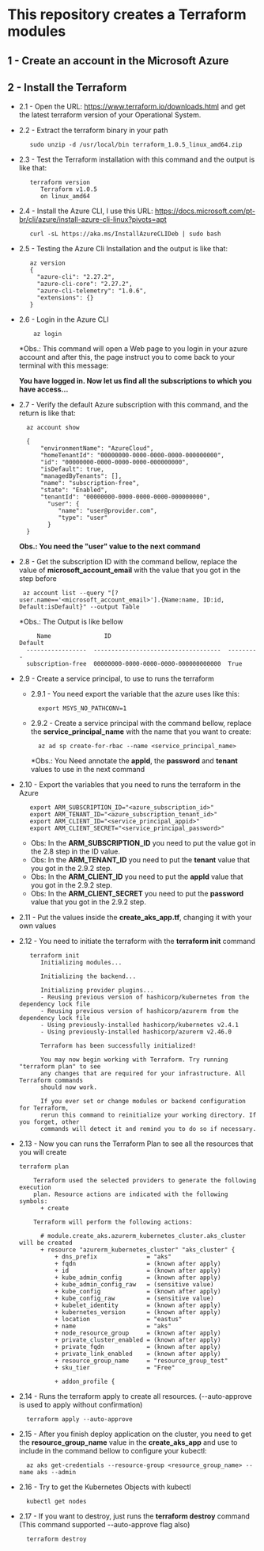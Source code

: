 # This repository creates a Terraform modules

## 1 - Create an account in the Microsoft Azure 

## 2 - Install the Terraform

* 2.1 - Open the URL: https://www.terraform.io/downloads.html and get the latest terraform version of your Operational System.

* 2.2 - Extract the terraform binary in your path
     ``` 
        sudo unzip -d /usr/local/bin terraform_1.0.5_linux_amd64.zip        
     ```
* 2.3 - Test the Terraform installation with this command and the output is like that:
     ```
        terraform version
           Terraform v1.0.5
           on linux_amd64
     ```
* 2.4 - Install the Azure CLI, I use this URL: https://docs.microsoft.com/pt-br/cli/azure/install-azure-cli-linux?pivots=apt

     ```
        curl -sL https://aka.ms/InstallAzureCLIDeb | sudo bash
     ``` 
* 2.5 - Testing the Azure Cli Installation and the output is like that:

    ```
       az version
       {
         "azure-cli": "2.27.2",
         "azure-cli-core": "2.27.2",
         "azure-cli-telemetry": "1.0.6",
         "extensions": {}
       }
     ```
* 2.6 - Login in the Azure CLI
   ```
       az login
   ``` 
     *Obs.: This command will open a Web page to you login in your azure account and after this, the page instruct you to come back to your terminal with this message:

     **You have logged in. Now let us find all the subscriptions to which you have access...**

* 2.7 - Verify the default Azure subscription with this command, and the return is like that:
    ```
      az account show

      {
          "environmentName": "AzureCloud",
          "homeTenantId": "00000000-0000-0000-0000-000000000",
          "id": "00000000-0000-0000-0000-000000000",
          "isDefault": true,
          "managedByTenants": [],
          "name": "subscription-free",
          "state": "Enabled",
          "tenantId": "00000000-0000-0000-0000-000000000",
            "user": {
               "name": "user@provider.com",
               "type": "user"
            }
      }

    ```
   **Obs.: You need the "user" value to the next command**

* 2.8 - Get the subscription ID with the command bellow, replace the value of **microsoft_account_email** with the value that you got in the step before

   ```
    az account list --query "[?user.name=='<microsoft_account_email>'].{Name:name, ID:id, Default:isDefault}" --output Table
   ```
   *Obs.: The Output is like bellow

   ```
        Name               ID                                    Default
     -----------------  ------------------------------------  ---------
     subscription-free  00000000-0000-0000-0000-000000000000  True

   ```
* 2.9 - Create a service principal, to use to runs the terraform
    - 2.9.1 - You need export the variable that the azure uses like this:
       ```
         export MSYS_NO_PATHCONV=1   
       ```
    - 2.9.2 - Create a service principal with the command bellow, replace the **service_principal_name** with the name that you want to create:

       ```
         az ad sp create-for-rbac --name <service_principal_name>
       ```
       *Obs.: You Need annotate the **appId**, the **password** and **tenant** values to use in the next command

* 2.10 - Export the variables that you need to runs the terraform in the Azure

     ```
        export ARM_SUBSCRIPTION_ID="<azure_subscription_id>"
        export ARM_TENANT_ID="<azure_subscription_tenant_id>"
        export ARM_CLIENT_ID="<service_principal_appid>"
        export ARM_CLIENT_SECRET="<service_principal_password>"
     ```
    * Obs: In the **ARM_SUBSCRIPTION_ID** you need to put the value got in the 2.8 step in the ID value.
    * Obs: In the **ARM_TENANT_ID** you need to put the **tenant** value that you got in the 2.9.2 step.
    * Obs: In the **ARM_CLIENT_ID** you need to put the **appId** value that you got in the 2.9.2 step.
    * Obs: In the **ARM_CLIENT_SECRET** you need to put the **password** value that you got in the 2.9.2 step.

* 2.11 - Put the values inside the **create_aks_app.tf**, changing it with your own values

* 2.12 - You need to initiate the terraform with the **terraform init** command
    ```
       terraform init
          Initializing modules...
          
          Initializing the backend...
          
          Initializing provider plugins...
          - Reusing previous version of hashicorp/kubernetes from the dependency lock file
          - Reusing previous version of hashicorp/azurerm from the dependency lock file
          - Using previously-installed hashicorp/kubernetes v2.4.1
          - Using previously-installed hashicorp/azurerm v2.46.0
          
          Terraform has been successfully initialized!
          
          You may now begin working with Terraform. Try running "terraform plan" to see
          any changes that are required for your infrastructure. All Terraform commands
          should now work.
          
          If you ever set or change modules or backend configuration for Terraform,
          rerun this command to reinitialize your working directory. If you forget, other
          commands will detect it and remind you to do so if necessary.
     ```

 
* 2.13 - Now you can runs the Terraform Plan to see all the resources that you will create

    ```
    terraform plan

        Terraform used the selected providers to generate the following execution
        plan. Resource actions are indicated with the following symbols:
          + create
        
        Terraform will perform the following actions:
        
          # module.create_aks.azurerm_kubernetes_cluster.aks_cluster will be created
          + resource "azurerm_kubernetes_cluster" "aks_cluster" {
              + dns_prefix              = "aks"
              + fqdn                    = (known after apply)
              + id                      = (known after apply)
              + kube_admin_config       = (known after apply)
              + kube_admin_config_raw   = (sensitive value)
              + kube_config             = (known after apply)
              + kube_config_raw         = (sensitive value)
              + kubelet_identity        = (known after apply)
              + kubernetes_version      = (known after apply)
              + location                = "eastus"
              + name                    = "aks"
              + node_resource_group     = (known after apply)
              + private_cluster_enabled = (known after apply)
              + private_fqdn            = (known after apply)
              + private_link_enabled    = (known after apply)
              + resource_group_name     = "resource_group_test"
              + sku_tier                = "Free"
        
              + addon_profile {
     ```
* 2.14 - Runs the terraform apply to create all resources. (--auto-approve is used to apply without confirmation)

   ```
     terraform apply --auto-approve
   ```



* 2.15 - After you finish deploy application on the cluster, you need to get the **resource_group_name** value in the **create_aks_app** and use to include in the command bellow to configure your kubectl:

   ```
     az aks get-credentials --resource-group <resource_group_name> --name aks --admin
   
   ```
* 2.16 - Try to get the Kubernetes Objects with kubectl
   ```
     kubectl get nodes

   ``` 
* 2.17 - If you want to destroy, just runs the **terraform destroy** command (This command supported --auto-approve flag also)

  ```
    terraform destroy 
  ```